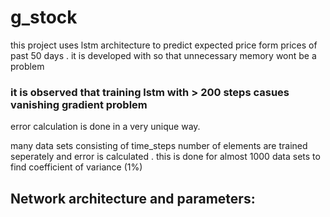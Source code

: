 # g_stock
this project uses lstm architecture to predict expected price form prices of past 50 days .
it is developed with so that unnecessary memory wont be a problem
   ### it is observed that training lstm with > 200 steps casues vanishing gradient problem
error calculation is done in a very unique way.

many data sets consisting of time_steps number of elements are trained seperately and error is calculated . this is done for almost 1000 data sets to find 
coefficient of variance (1%)

## Network architecture and parameters:

